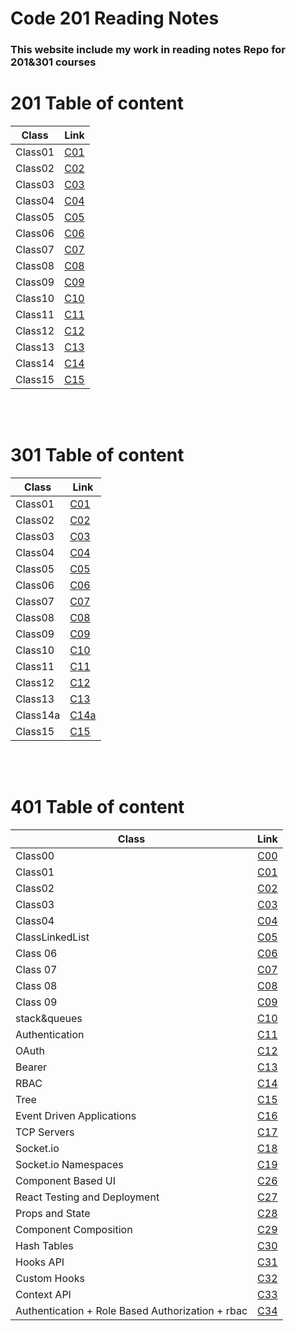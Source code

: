 # Code 201 Reading Notes

### **This website include my work in reading notes Repo for 201&301 courses**

# 201 Table of content

| Class   | Link                                                            |
| ------- | --------------------------------------------------------------- |
| Class01 | [C01](https://amer-bit.github.io/reading-notes/Classes/class01) |
| Class02 | [C02](https://amer-bit.github.io/reading-notes/Classes/class02) |
| Class03 | [C03](https://amer-bit.github.io/reading-notes/Classes/class03) |
| Class04 | [C04](https://amer-bit.github.io/reading-notes/Classes/class04) |
| Class05 | [C05](https://amer-bit.github.io/reading-notes/Classes/class05) |
| Class06 | [C06](https://amer-bit.github.io/reading-notes/Classes/class06) |
| Class07 | [C07](https://amer-bit.github.io/reading-notes/Classes/class07) |
| Class08 | [C08](https://amer-bit.github.io/reading-notes/Classes/class08) |
| Class09 | [C09](https://amer-bit.github.io/reading-notes/Classes/class09) |
| Class10 | [C10](https://amer-bit.github.io/reading-notes/Classes/class10) |
| Class11 | [C11](https://amer-bit.github.io/reading-notes/Classes/class11) |
| Class12 | [C12](https://amer-bit.github.io/reading-notes/Classes/class12) |
| Class13 | [C13](https://amer-bit.github.io/reading-notes/Classes/class13) |
| Class14 | [C14](https://amer-bit.github.io/reading-notes/Classes/class14) |
| Class15 | [C15](https://amer-bit.github.io/reading-notes/Classes/class15) |

<br><br>

# 301 Table of content

| Class    | Link                                                                        |
| -------- | --------------------------------------------------------------------------- |
| Class01  | [C01](https://amer-bit.github.io/reading-notes/301_reading_notes/class01)   |
| Class02  | [C02](https://amer-bit.github.io/reading-notes/301_reading_notes/class02)   |
| Class03  | [C03](https://amer-bit.github.io/reading-notes/301_reading_notes/class03)   |
| Class04  | [C04](https://amer-bit.github.io/reading-notes/301_reading_notes/class04)   |
| Class05  | [C05](https://amer-bit.github.io/reading-notes/301_reading_notes/class05)   |
| Class06  | [C06](https://amer-bit.github.io/reading-notes/301_reading_notes/class06)   |
| Class07  | [C07](https://amer-bit.github.io/reading-notes/301_reading_notes/class07)   |
| Class08  | [C08](https://amer-bit.github.io/reading-notes/301_reading_notes/class08)   |
| Class09  | [C09](https://amer-bit.github.io/reading-notes/301_reading_notes/class09)   |
| Class10  | [C10](https://amer-bit.github.io/reading-notes/301_reading_notes/class10)   |
| Class11  | [C11](https://amer-bit.github.io/reading-notes/301_reading_notes/class11)   |
| Class12  | [C12](https://amer-bit.github.io/reading-notes/301_reading_notes/class12)   |
| Class13  | [C13](https://amer-bit.github.io/reading-notes/301_reading_notes/class13)   |
| Class14a | [C14a](https://amer-bit.github.io/reading-notes/301_reading_notes/class14a) |
| Class15  | [C15](https://amer-bit.github.io/reading-notes/301_reading_notes/class15)   |

<br><br>

# 401 Table of content

| Class    | Link                                                                        |
| -------- | --------------------------------------------------------------------------- |
| Class00  | [C00](https://amer-bit.github.io/reading-notes/401_reading_notes/engineeringTopics) |
| Class01  | [C01](https://amer-bit.github.io/reading-notes/401_reading_notes/class01) |
| Class02  | [C02](https://amer-bit.github.io/reading-notes/401_reading_notes/class02) |
| Class03  | [C03](https://amer-bit.github.io/reading-notes/401_reading_notes/class03) |
| Class04  | [C04](https://amer-bit.github.io/reading-notes/401_reading_notes/class04) |
| ClassLinkedList  | [C05](https://amer-bit.github.io/reading-notes/401_reading_notes/LinkedList) |
| Class 06  | [C06](https://amer-bit.github.io/reading-notes/401_reading_notes/class06) |
| Class 07  | [C07](https://amer-bit.github.io/reading-notes/401_reading_notes/class07) |
| Class 08  | [C08](https://amer-bit.github.io/reading-notes/401_reading_notes/class08) |
| Class 09  | [C09](https://amer-bit.github.io/reading-notes/401_reading_notes/class09) |
| stack&queues  | [C10](https://amer-bit.github.io/reading-notes/401_reading_notes/class10) |
| Authentication  | [C11](https://amer-bit.github.io/reading-notes/401_reading_notes/class11) |
| OAuth  | [C12](https://amer-bit.github.io/reading-notes/401_reading_notes/class12) |
| Bearer  | [C13](https://amer-bit.github.io/reading-notes/401_reading_notes/class13) |
| RBAC  | [C14](https://amer-bit.github.io/reading-notes/401_reading_notes/class14) |
| Tree  | [C15](https://amer-bit.github.io/reading-notes/401_reading_notes/class15) |
| Event Driven Applications  | [C16](https://amer-bit.github.io/reading-notes/401_reading_notes/class16) |
| TCP Servers  | [C17](https://amer-bit.github.io/reading-notes/401_reading_notes/class17) |
| Socket.io  | [C18](https://amer-bit.github.io/reading-notes/401_reading_notes/class18) |
| Socket.io Namespaces  | [C19](https://amer-bit.github.io/reading-notes/401_reading_notes/class19) |
| Component Based UI  | [C26](https://amer-bit.github.io/reading-notes/401_reading_notes/class26) |
| React Testing and Deployment  | [C27](https://amer-bit.github.io/reading-notes/401_reading_notes/class27) |
| Props and State  | [C28](https://amer-bit.github.io/reading-notes/401_reading_notes/class28) |
| Component Composition  | [C29](https://amer-bit.github.io/reading-notes/401_reading_notes/class29) |
| Hash Tables  | [C30](https://amer-bit.github.io/reading-notes/401_reading_notes/class30) |
| Hooks API  | [C31](https://amer-bit.github.io/reading-notes/401_reading_notes/class31) |
| Custom Hooks | [C32](https://amer-bit.github.io/reading-notes/401_reading_notes/class32) |
| Context API | [C33](https://amer-bit.github.io/reading-notes/401_reading_notes/class33) |
| Authentication + Role Based Authorization + rbac| [C34](https://amer-bit.github.io/reading-notes/401_reading_notes/class34) |


